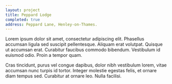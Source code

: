 ```yaml
---
layout: project
title: Peppard Lodge
completed: true
address: Peppard Lane, Henley-on-Thames.
---
```


<p>Lorem ipsum dolor sit amet, consectetur adipiscing elit. Phasellus accumsan ligula sed suscipit pellentesque. Aliquam erat volutpat. Quisque ut accumsan erat. Curabitur faucibus commodo bibendum. Vestibulum id euismod odio. Proin a tempor quam. </p>
<p>Cras tincidunt, purus vel congue dapibus, dolor nibh vestibulum lorem, vitae accumsan nunc turpis id tortor. Integer molestie egestas felis, et ornare diam tempus sed. Curabitur at ornare leo. Nulla facilisi.</p>
